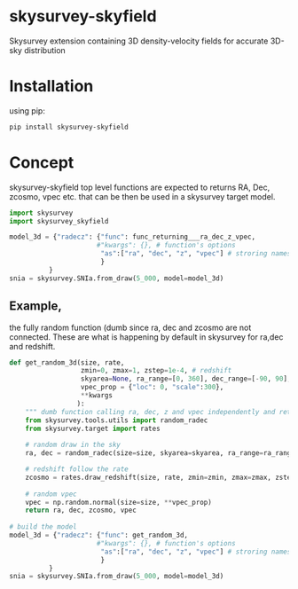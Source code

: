 # skysurvey-skyfield
Skysurvey extension containing 3D density-velocity fields for accurate 3D-sky distribution

# Installation
using pip:
```bash
pip install skysurvey-skyfield
```

# Concept 
skysurvey-skyfield top level functions are expected to returns RA, Dec, zcosmo, vpec etc. that can be then be used in a skysurvey target model.

```python
import skysurvey
import skysurvey_skyfield

model_3d = {"radecz": {"func": func_returning___ra_dec_z_vpec,
                      #"kwargs": {}, # function's options
                       "as":["ra", "dec", "z", "vpec"] # stroring names
					   }
          }
snia = skysurvey.SNIa.from_draw(5_000, model=model_3d)
```


## Example, 

the fully random function (dumb since ra, dec and zcosmo
are not connected. These are what is happening by default in skysurvey
for ra,dec and redshift.

```python
def get_random_3d(size, rate, 
                  zmin=0, zmax=1, zstep=1e-4, # redshift
                  skyarea=None, ra_range=[0, 360], dec_range=[-90, 90], # radec
                  vpec_prop = {"loc": 0, "scale":300},
                  **kwargs
                 ):
    """ dumb function calling ra, dec, z and vpec independently and returning them all at once. """
    from skysurvey.tools.utils import random_radec
    from skysurvey.target import rates
    
	# random draw in the sky
    ra, dec = random_radec(size=size, skyarea=skyarea, ra_range=ra_range, dec_range=dec_range)

	# redshift follow the rate
    zcosmo = rates.draw_redshift(size, rate, zmin=zmin, zmax=zmax, zstep=zstep, skyarea=skyarea, **kwargs)
	
	# random vpec
    vpec = np.random.normal(size=size, **vpec_prop)
    return ra, dec, zcosmo, vpec
	
# build the model
model_3d = {"radecz": {"func": get_random_3d,
                      #"kwargs": {}, # function's options
                       "as":["ra", "dec", "z", "vpec"] # stroring names
					   }
          }
snia = skysurvey.SNIa.from_draw(5_000, model=model_3d)
```
